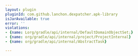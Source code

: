 ```yaml
---
layout: plugin
pluginId: com.github.lanchon.dexpatcher.apk-library
isJarAvailable: true
error: ''
violations:
- {name: Lorg/gradle/api/internal/DefaultDomainObjectSet;}
- {name: org/gradle/api/internal/project/ProjectInternal}
- {name: org/gradle/api/internal/AbstractTask}

---
```

